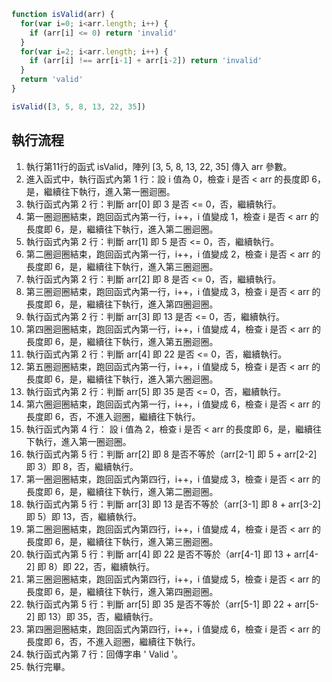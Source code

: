 ``` js
function isValid(arr) {
  for(var i=0; i<arr.length; i++) {
    if (arr[i] <= 0) return 'invalid'
  }
  for(var i=2; i<arr.length; i++) {
    if (arr[i] !== arr[i-1] + arr[i-2]) return 'invalid'
  }
  return 'valid'
}

isValid([3, 5, 8, 13, 22, 35])
```

## 執行流程
1. 執行第11行的函式 isValid，陣列 [3, 5, 8, 13, 22, 35] 傳入 arr 參數。
2. 進入函式中，執行函式內第 1 行：設 i 值為 0，檢查 i 是否 < arr 的長度即 6，是，繼續往下執行，進入第一圈迴圈。
3. 執行函式內第 2 行：判斷 arr[0] 即 3 是否 <= 0，否，繼續執行。
4. 第一圈迴圈結束，跑回函式內第一行，i++，i 值變成 1，檢查 i 是否 < arr 的長度即 6，是，繼續往下執行，進入第二圈迴圈。
5. 執行函式內第 2 行：判斷 arr[1] 即 5 是否 <= 0，否，繼續執行。
6. 第二圈迴圈結束，跑回函式內第一行，i++，i 值變成 2，檢查 i 是否 < arr 的長度即 6，是，繼續往下執行，進入第三圈迴圈。
7. 執行函式內第 2 行：判斷 arr[2] 即 8 是否 <= 0，否，繼續執行。
8. 第三圈迴圈結束，跑回函式內第一行，i++，i 值變成 3，檢查 i 是否 < arr 的長度即 6，是，繼續往下執行，進入第四圈迴圈。
9. 執行函式內第 2 行：判斷 arr[3] 即 13 是否 <= 0，否，繼續執行。
10. 第四圈迴圈結束，跑回函式內第一行，i++，i 值變成 4，檢查 i 是否 < arr 的長度即 6，是，繼續往下執行，進入第五圈迴圈。 
11. 執行函式內第 2 行：判斷 arr[4] 即 22 是否 <= 0，否，繼續執行。
12. 第五圈迴圈結束，跑回函式內第一行，i++，i 值變成 5，檢查 i 是否 < arr 的長度即 6，是，繼續往下執行，進入第六圈迴圈。 
13. 執行函式內第 2 行：判斷 arr[5] 即 35 是否 <= 0，否，繼續執行。
14. 第六圈迴圈結束，跑回函式內第一行，i++，i 值變成 6，檢查 i 是否 < arr 的長度即 6，否，不進入迴圈，繼續往下執行。
15. 執行函式內第 4 行： 設 i 值為 2，檢查 i 是否 < arr 的長度即 6，是，繼續往下執行，進入第一圈迴圈。
16. 執行函式內第 5 行：判斷 arr[2] 即 8 是否不等於（arr[2-1] 即 5 + arr[2-2] 即 3）即 8，否，繼續執行。
17. 第一圈迴圈結束，跑回函式內第四行，i++，i 值變成 3，檢查 i 是否 < arr 的長度即 6，是，繼續往下執行，進入第二圈迴圈。 
18. 執行函式內第 5 行：判斷 arr[3] 即 13 是否不等於（arr[3-1] 即 8 + arr[3-2] 即 5）即 13，否，繼續執行。
19. 第二圈迴圈結束，跑回函式內第四行，i++，i 值變成 4，檢查 i 是否 < arr 的長度即 6，是，繼續往下執行，進入第三圈迴圈。 
20. 執行函式內第 5 行：判斷 arr[4] 即 22 是否不等於（arr[4-1] 即 13 + arr[4-2] 即 8）即 22，否，繼續執行。
21. 第三圈迴圈結束，跑回函式內第四行，i++，i 值變成 5，檢查 i 是否 < arr 的長度即 6，是，繼續往下執行，進入第四圈迴圈。 
22. 執行函式內第 5 行：判斷 arr[5] 即 35 是否不等於（arr[5-1] 即 22 + arr[5-2] 即 13）即 35，否，繼續執行。
23. 第四圈迴圈結束，跑回函式內第四行，i++，i 值變成 6，檢查 i 是否 < arr 的長度即 6，否，不進入迴圈，繼續往下執行。
24. 執行函式內第 7 行：回傳字串 ' Valid '。
25. 執行完畢。 